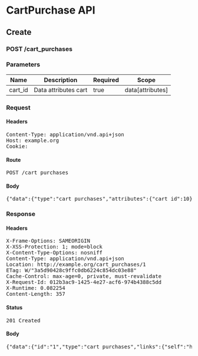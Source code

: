 # CartPurchase API

## Create

### POST /cart_purchases

### Parameters

| Name | Description | Required | Scope |
|------|-------------|----------|-------|
| cart_id | Data attributes cart | true | data[attributes] |

### Request

#### Headers

<pre>Content-Type: application/vnd.api+json
Host: example.org
Cookie: </pre>

#### Route

<pre>POST /cart_purchases</pre>

#### Body

<pre>{"data":{"type":"cart_purchases","attributes":{"cart_id":10}}}</pre>

### Response

#### Headers

<pre>X-Frame-Options: SAMEORIGIN
X-XSS-Protection: 1; mode=block
X-Content-Type-Options: nosniff
Content-Type: application/vnd.api+json
Location: http://example.org/cart_purchases/1
ETag: W/&quot;3a5d90428c9ffc0db6224c854dc03e88&quot;
Cache-Control: max-age=0, private, must-revalidate
X-Request-Id: 012b3ac9-1425-4e27-acf6-974b4388c5dd
X-Runtime: 0.082254
Content-Length: 357</pre>

#### Status

<pre>201 Created</pre>

#### Body

<pre>{"data":{"id":"1","type":"cart_purchases","links":{"self":"http://example.org/cart_purchases/1"},"attributes":{"cart_id":10,"created_at":"2017-09-26T14:27:55.618Z","succeeded_at":null,"failed_at":null},"relationships":{"cart":{"links":{"self":"http://example.org/cart_purchases/1/relationships/cart","related":"http://example.org/cart_purchases/1/cart"}}}}}</pre>
